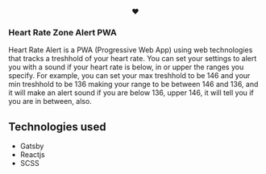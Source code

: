 <p align="center">❤</p>

### Heart Rate Zone Alert PWA

Heart Rate Alert is a PWA (Progressive Web App) using web technologies that tracks a treshhold of your heart rate. You can set your settings to alert you with a sound if your heart rate is below, in or upper the ranges you specify. For example, you can set your max treshhold to be 146 and your min treshhold to be 136 making your range to be between 146 and 136, and it will make an alert sound if you are below 136, upper 146, it will tell you if you are in between, also.

## Technologies used

* Gatsby
* Reactjs
* SCSS
